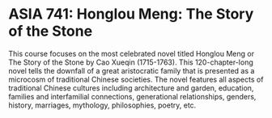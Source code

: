 # ASIA 741: Honglou Meng: The Story of the Stone

This course focuses on the most celebrated novel titled Honglou Meng or The Story of the Stone by Cao Xueqin (1715-1763). This 120-chapter-long novel tells the downfall of a great aristocratic family that is presented as a microcosm of traditional Chinese societies. The novel features all aspects of traditional Chinese cultures including architecture and garden, education, families and interfamilial connections, generational relationships, genders, history, marriages, mythology, philosophies, poetry, etc.